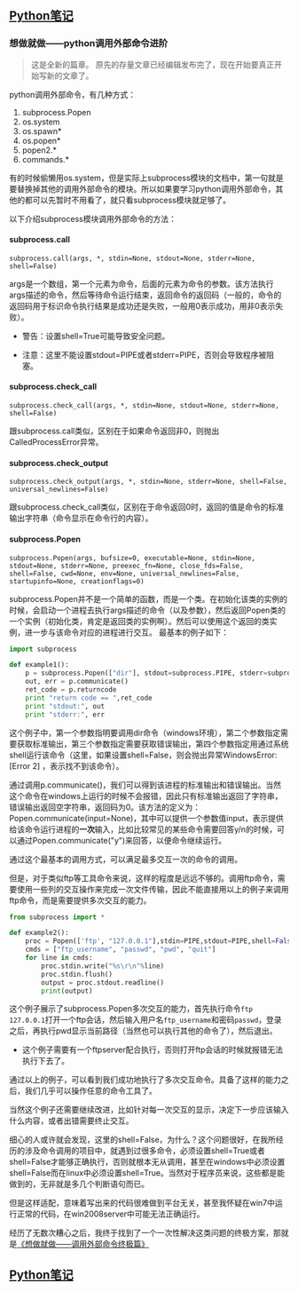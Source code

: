 ## [Python笔记](https://billy0920.github.io/python_tips)
### 想做就做——python调用外部命令进阶
> 这是全新的篇章。
> 原先的存量文章已经编辑发布完了，现在开始要真正开始写新的文章了。

python调用外部命令，有几种方式：
1. subprocess.Popen
1. os.system
1. os.spawn*
1. os.popen*
1. popen2.*
1. commands.*

有的时候偷懒用os.system，但是实际上subprocess模块的文档中，第一句就是要替换掉其他的调用外部命令的模块。所以如果要学习python调用外部命令，其他的都可以先暂时不用看了，就只看subprocess模块就足够了。

以下介绍subprocess模块调用外部命令的方法：
#### subprocess.call
    subprocess.call(args, *, stdin=None, stdout=None, stderr=None, shell=False)

args是一个数组，第一个元素为命令，后面的元素为命令的参数。该方法执行args描述的命令，然后等待命令运行结束，返回命令的返回码（一般的，命令的返回码用于标识命令执行结果是成功还是失败，一般用0表示成功，用非0表示失败）。

* 警告：设置shell=True可能导致安全问题。

* 注意：这里不能设置stdout=PIPE或者stderr=PIPE，否则会导致程序被阻塞。

#### subprocess.check_call
    subprocess.check_call(args, *, stdin=None, stdout=None, stderr=None, shell=False)

跟subprocess.call类似，区别在于如果命令返回非0，则抛出CalledProcessError异常。

#### subprocess.check_output
    subprocess.check_output(args, *, stdin=None, stderr=None, shell=False, universal_newlines=False)

跟subprocess.check_call类似，区别在于命令返回0时，返回的值是命令的标准输出字符串（命令显示在命令行的内容）。

#### subprocess.Popen
    subprocess.Popen(args, bufsize=0, executable=None, stdin=None, stdout=None, stderr=None, preexec_fn=None, close_fds=False, shell=False, cwd=None, env=None, universal_newlines=False, startupinfo=None, creationflags=0)

subprocess.Popen并不是一个简单的函数，而是一个类。在初始化该类的实例的时候，会启动一个进程去执行args描述的命令（以及参数），然后返回Popen类的一个实例（初始化类，肯定是返回类的实例啊）。然后可以使用这个返回的类实例，进一步与该命令对应的进程进行交互。
最基本的例子如下：
```python
import subprocess

def example1():
    p = subprocess.Popen(["dir"], stdout=subprocess.PIPE, stderr=subprocess.PIPE, shell=True)
    out, err = p.communicate()
    ret_code = p.returncode
    print "return code == ",ret_code
    print "stdout:", out
    print "stderr:", err
```
这个例子中，第一个参数指明要调用dir命令（windows环境），第二个参数指定需要获取标准输出，第三个参数指定需要获取错误输出，第四个参数指定用通过系统shell运行该命令（这里，如果设置shell=False，则会抛出异常WindowsError: [Error 2] ，表示找不到该命令）。

通过调用p.communicate()，我们可以得到该进程的标准输出和错误输出。当然这个命令在windows上运行的时候不会报错，因此只有标准输出返回了字符串，错误输出返回空字符串，返回码为0。该方法的定义为：Popen.communicate(input=None)，其中可以提供一个参数值input，表示提供给该命令运行进程的<b>一次</b>输入，比如比较常见的某些命令需要回答y/n的时候，可以通过Popen.communicate("y")来回答，以便命令继续运行。

通过这个最基本的调用方式，可以满足最多交互一次的命令的调用。

但是，对于类似ftp等工具命令来说，这样的程度是远远不够的。调用ftp命令，需要使用一些列的交互操作来完成一次文件传输，因此不能直接用以上的例子来调用ftp命令，而是需要提供多次交互的能力。

```python
from subprocess import *

def example2():
    proc = Popen(['ftp', "127.0.0.1"],stdin=PIPE,stdout=PIPE,shell=False)
    cmds = ["ftp_username", "passwd", "pwd", "quit"]
    for line in cmds:
        proc.stdin.write("%s\r\n"%line)
        proc.stdin.flush()
        output = proc.stdout.readline()
        print(output)
```

这个例子展示了subprocess.Popen多次交互的能力，首先执行命令```ftp 127.0.0.1```打开一个ftp会话，然后输入用户名```ftp_username```和密码```passwd```，登录之后，再执行pwd显示当前路径（当然也可以执行其他的命令了），然后退出。

* 这个例子需要有一个ftpserver配合执行，否则打开ftp会话的时候就报错无法执行下去了。

通过以上的例子，可以看到我们成功地执行了多次交互命令。具备了这样的能力之后，我们几乎可以操作任意的命令工具了。

当然这个例子还需要继续改进，比如针对每一次交互的显示，决定下一步应该输入什么内容，或者出错需要终止交互。

细心的人或许就会发现，这里的shell=False，为什么？这个问题很好，在我所经历的涉及命令调用的项目中，就遇到过很多命令，必须设置shell=True或者shell=False才能够正确执行，否则就根本无从调用，甚至在windows中必须设置shell=False而在linux中必须设置shell=True。当然对于程序员来说，这些都是能做到的，无非就是多几个判断语句而已。

但是这样适配，意味着写出来的代码很难做到平台无关，甚至我怀疑在win7中运行正常的代码，在win2008server中可能无法正确运行。

经历了无数次糟心之后，我终于找到了一个一次性解决这类问题的终极方案，那就是[《想做就做——调用外部命令终极篇》](https://billy0920.github.io/python_tips/chapters/8_example_call_command_final)

## [Python笔记](https://billy0920.github.io/python_tips)
